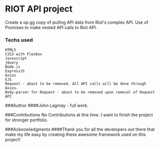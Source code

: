 # RIOT API project
Create a op.gg copy of pulling API data from Riot's complex API. Use of Promises to make nested API calls to Riot API.

### Techs used
```
HTML5
CSS3 with Flexbox
Javascript
jQuery
Node.js
ExpressJS
Axios
EJS
Request - about to be removed. All API calls will be done through Axios.
Body-parser for Request - about to be removed upon removal of Request API
```

###Author
####John Lagmay - full work.

###Contributions
No Contributions at this time. I want to finish the project for stronger portfolio.

###Acknowledgments
####Thank you for all the developers out there that make my life easy by creating these awesome framework used on this project!
